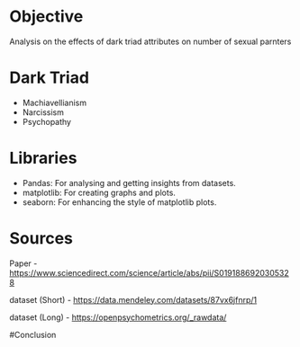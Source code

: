 # Objective
Analysis on the effects of dark triad attributes on number of sexual parnters

# Dark Triad
<ul>
  <li>Machiavellianism</li>
  <li>Narcissism</li>
  <li>Psychopathy</li>
</ul>

# Libraries
<ul>
  <li>Pandas: For analysing and getting insights from datasets.</li>
  <li>matplotlib: For creating graphs and plots.</li>
  <li>seaborn: For enhancing the style of matplotlib plots.</li>
</ul>

# Sources
Paper - 
https://www.sciencedirect.com/science/article/abs/pii/S0191886920305328

dataset (Short) - 
https://data.mendeley.com/datasets/87vx6jfnrp/1

dataset (Long) - 
https://openpsychometrics.org/_rawdata/

#Conclusion
